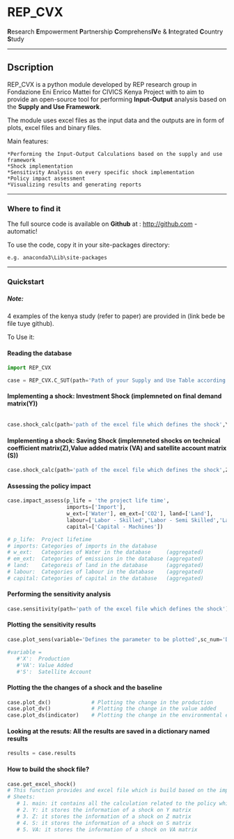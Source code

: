 # REP_CVX
**R**esearch **E**mpowerment **P**artnership **C**omprehens**IV**e & **I**ntegrated **C**ountry **S**tudy

---
## Dscription
REP_CVX is a python module developed by REP research group in Fondazione Eni Enrico Mattei for CIVICS Kenya Project with to aim to provide an open-source tool for performing **Input-Output** analysis based on the **Supply and Use Framework**.

The module uses excel files as the input data and the outputs are in form of plots, excel files and binary files.

Main features:

    *Performing the Input-Output Calculations based on the supply and use framework
    *Shock implementation
    *Sensitivity Analysis on every specific shock implementation
    *Policy impact assessment
    *Visualizing results and generating reports
    
    
    
---
### Where to find it
The full source code is available on **Github** at : http://github.com - automatic!

To use the code, copy it in your site-packages directory: 

    e.g. anaconda3\Lib\site-packages
    
 ---
 ### Quickstart
 ##### Note:
 
 4 examples of the kenya study (refer to paper) are provided in (link bede be file tuye github).
 
To Use it:
#### Reading the database
``` python
import REP_CVX 

case = REP_CVX.C_SUT(path='Path of your Supply and Use Table according to the structure',unit='Representing the unit of measure of the monetary values of the table')
```
#### Implementing a shock: Investment Shock (implemneted on final demand matrix(Y))
``` python

case.shock_calc(path='path of the excel file which defines the shock',Y=True)
```
#### Implementing a shock: Saving Shock (implemneted shocks on technical coefficient matrix(Z),Value added matrix (VA) and satellite account matrix (S))
``` python
case.shock_calc(path='path of the excel file which defines the shock',Z=True,VA=True,S=True)
```
#### Assessing the policy impact 
``` python
case.impact_assess(p_life = 'the project life time',
                   imports=['Import'],
                   w_ext=['Water'], em_ext=['CO2'], land=['Land'], 
                   labour=['Labor - Skilled','Labor - Semi Skilled','Labor - Unskilled'],
                   capital=['Capital - Machines'])

# p_life:  Project lifetime
# imports: Categories of imports in the database
# w_ext:   Categories of Water in the database     (aggregated)
# em_ext:  Categories of emissions in the database (aggregated)
# land:    Categoreis of land in the database      (aggregated)
# labour:  Categories of labour in the database    (aggregated)
# capital: Categories of capital in the database   (aggregated)
```

#### Performing the sensitivity analysis
``` python
case.sensitivity(path='path of the excel file which defines the shock')
```
#### Plotting the sensitivity results
``` python
case.plot_sens(variable='Defines the parameter to be plotted',sc_num='Defines the sensitivity scenario to be plotted')

#variable =
   #'X':  Production 
   #'VA': Value Added
   #'S':  Satellite Account
 ```  
#### Plotting the the changes of a shock and the baseline
``` python
case.plot_dx()             # Plotting the change in the production
case.plot_dv()             # Plotting the change in the value added
case.plot_ds(indicator)    # Plotting the change in the environmental extensions
```
#### Looking at the resuts: All the results are saved in a dictionary named results
``` python
results = case.results
```
#### How to build the shock file? 
``` python
case.get_excel_shock()
# This function provides and excel file which is build based on the imported databsae and the structure of the code:
# Sheets: 
   # 1. main: it contains all the calculation related to the policy which the sensitivity on a specific parameter can be identified too
   # 2. Y: it stores the information of a shock on Y matrix
   # 3. Z: it stores the information of a shock on Z matrix
   # 4. S: it stores the information of a shock on S matrix
   # 5. VA: it stores the information of a shock on VA matrix
```
 
